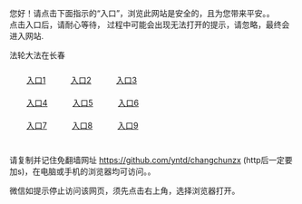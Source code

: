 您好！请点击下面指示的“入口”，浏览此网站是安全的，且为您带来平安。。 <br/>
点击入口后，请耐心等待， 过程中可能会出现无法打开的提示，请忽略，最终会进入网站. </br>

法轮大法在长春<br/>
<div style="padding:10px"><a style="margin:20px" target="_blank" href="https://d1din9rtn3zx77.cloudfront.net/2Qpsp?zufaohyl" id="ccLink1" rel="nofollow">入口1</a> <a target="_blank" style="margin:20px" href="https://d1m4usy4sa3lxx.cloudfront.net/2Qpsp?ksrjn" id="ccLink2" rel="nofollow">入口2</a> <a style="margin:20px" target="_blank" href="https://d1hx9ktfj56ovh.cloudfront.net/2Qpsp?poxswdbx" id="ccLink3" rel="nofollow">入口3</a></div>

<div style="padding:10px" ><a style="margin:20px" target="_blank" href="https://d1din9rtn3zx77.cloudfront.net/2Qpsp?zufaohyl" id="ccLink4" rel="nofollow">入口4</a> <a style="margin:20px" href="https://d1m4usy4sa3lxx.cloudfront.net/2Qpsp?ksrjn" target="_blank" id="ccLink5" rel="nofollow">入口5</a> <a style="margin:20px" href="https://d1hx9ktfj56ovh.cloudfront.net/2Qpsp?poxswdbx" target="_blank" id="ccLink6" rel="nofollow">入口6</a></div>

<div style="padding:10px"><a style="margin:20px" target="_blank" href="https://d1din9rtn3zx77.cloudfront.net/2Qpsp?zufaohyl" id="ccLink7" rel="nofollow">入口7</a> <a style="margin:20px" href="https://d1m4usy4sa3lxx.cloudfront.net/2Qpsp?ksrjn" target="_blank" id="ccLink8" rel="nofollow">入口8</a> <a style="margin:20px" target="_blank" href="https://d1hx9ktfj56ovh.cloudfront.net/2Qpsp?poxswdbx" id="ccLink9" rel="nofollow">入口9</a></div>

<br/>



请复制并记住免翻墙网址 https://github.com/yntd/changchunzx (http后一定要加s)，在电脑或手机的浏览器均可访问。。<br/>

微信如提示停止访问该网页，须先点击右上角，选择浏览器打开。
